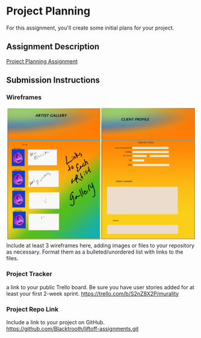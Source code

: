 # Project Planning
For this assignment, you'll create some initial plans for your project.

## Assignment Description
[Project Planning Assignment](https://education.launchcode.org/liftoff/modules/assignments/project-planning)

## Submission Instructions

### Wireframes
![](https://github.com/Blacktrooth/liftoff-assignments/blob/master/mock-ups/ARTISTGALLERY.png)
Include at least 3 wireframes here, adding images or files to your repository as necessary. Format them as a bulleted/unordered list with links to the files.

### Project Tracker
 a link to your public Trello board. Be sure you have user stories added for at least your first 2-week sprint.
https://trello.com/b/S2nZ8X2P/murality
### Project Repo Link

Include a link to your project on GitHub.
https://github.com/Blacktrooth/liftoff-assignments.git

